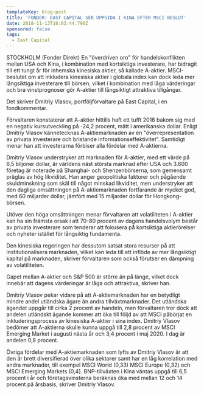 ```yaml
---
templateKey: blog-post
title: 'FONDER: EAST CAPITAL SER UPPSIDA I KINA EFTER MSCI-BESLUT'
date: 2018-11-13T16:03:44.790Z
sponsored: false
tags:
  - East Capital
---
```

STOCKHOLM (Fonder Direkt) En "överdriven oro" för handelskonflikten mellan USA och Kina, i kombination med kortsiktiga investerare, har bidragit till ett tungt år för inhemska kinesiska aktier, så kallade A-aktier. MSCI-beslutet om att inkludera kinesiska aktier i globala index kan dock leda mer långsiktiga investerare till börsen, vilket i kombination med låga värderingar och bra vinstprognoser gör A-aktier till långsiktigt attraktiva tillgångar.

Det skriver Dmitriy Vlasov, portföljförvaltare på East Capital, i en fondkommentar.

Förvaltaren konstaterar att A-aktier hittills haft ett tufft 2018 bakom sig med en negativ kursutveckling på -24,2 procent, mätt i amerikanska dollar. Enligt Dmitriy Vlasov kännetecknas A-aktiemarknaden av en "överrepresentation av privata investerare och bristande informationseffektivitet". Samtidigt menar han att investerarna förbiser alla fördelar med A-aktierna. 

Dmitriy Vlasov understryker att marknaden för A-aktier, med ett värde på 6,5 biljoner dollar, är världens näst största marknad efter USA och 3.600 företag är noterade på Shanghai- och Shenzenbörserna, som gemensamt präglas av hög likviditet. Han anger geopolitiska faktorer och pågående skuldminskning som skäl till något minskad likviditet, men understryker att den dagliga omsättningen på A-aktiemarknaden fortfarande är mycket god, med 60 miljarder dollar, jämfört med 15 miljarder dollar för Hongkong-börsen.

Utöver den höga omsättningen menar förvaltaren att volatiliteten i A-aktier kan ha sin främsta orsak i att 70-80 procent av dagens handelsvolym består av privata investerare som tenderar att fokusera på̊ kortsiktiga aktierörelser och nyheter istället för långsiktig fundamenta.  

Den kinesiska regeringen har dessutom satsat stora resurser på att institutionalisera marknaden, vilket kan leda till ett inflöde av mer långsiktigt kapital på marknaden, skriver förvaltaren som också förutser en dämpning av volatiliteten.

Gapet mellan A-aktier och S&P 500 är större än på länge, vilket dock innebär att dagens värderingar är låga och attraktiva, skriver han.

Dmitriy Vlasov pekar vidare på att A-aktiemarknaden har en betydligt mindre andel utländska ägare än andra tillväxtmarknader. Det utländska ägandet uppgår till cirka 2 procent av handeln, men förvaltaren tror dock att andelen utländskt ägande kommer att öka till följd av att MSCI påbörjat en inkluderingsprocess av kinesiska A-aktier i sina index. Dmitriy Vlasov bedömer att A-aktierna skulle kunna uppgå till 2,8 procent av MSCI Emerging Market i augusti nästa år och 3,4 procent i maj 2020. I dag är andelen 0,8 procent.

Övriga fördelar med A-aktiemarknaden som lyfts av Dmitriy Vlasov är att den är brett diversifierad över olika sektorer samt har en låg korrelation med andra marknader, till exempel MSCI World (0,33) MSCI Europe (0,32) och MSCI Emerging Markets (0,4). BNP-tillväxten i Kina väntas uppgå till 6,5 procent i år och företagsvinsterna beräknas öka med mellan 12 och 14 procent på årsbasis, skriver Dmitriy Vlasov.
